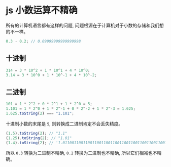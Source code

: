 # js 小数运算不精确

所有的计算机语言都有这样的问题, 问题根源在于计算机对于小数的存储和我们想的不一样。

```js
0.3 - 0.2; // 0.09999999999999998
```

## 十进制

```js
314 = 3 * 10^2 + 1 * 10^1 + 4 * 10^0;
3.14 = 3 * 10^0 + 1 * 10^-1 + 4 * 10^-2;
```

## 二进制

```js
101 = 1 * 2^2 + 0 * 2^1 + 1 * 2^0 = 5;
1.101 = 1 * 2^0 + 1 * 2^-1 + 0 * 2^-2 + 1 * 2^-3 = 1.625;
1.625.toString(2) === "1.101";
```

十进制小数的末尾是 `5`, 则转换成二进制肯定不会丢失精度。

```js
(1.5).toString(2); // "1.1"
(1.25).toString(2); // "1.01"
(1.4).toString(2); // '1.011001100110011001100110011001100110011001100110011'
```

所以 `0.3` 转换为二进制不精确, `0.2` 转换为二进制也不精确, 所以它们相减也不精确。
